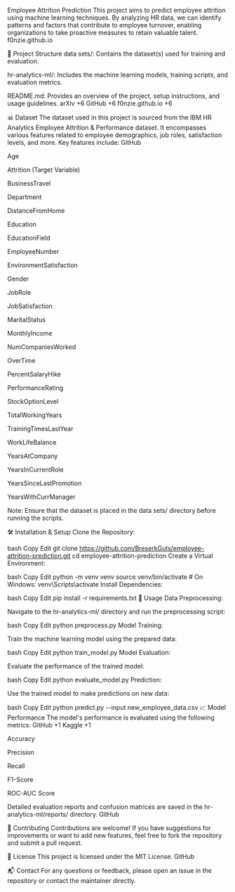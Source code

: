 Employee Attrition Prediction
This project aims to predict employee attrition using machine learning techniques. By analyzing HR data, we can identify patterns and factors that contribute to employee turnover, enabling organizations to take proactive measures to retain valuable talent.
f0nzie.github.io

📂 Project Structure
data sets/: Contains the dataset(s) used for training and evaluation.

hr-analytics-ml/: Includes the machine learning models, training scripts, and evaluation metrics.

README.md: Provides an overview of the project, setup instructions, and usage guidelines.
arXiv
+6
GitHub
+6
f0nzie.github.io
+6

📊 Dataset
The dataset used in this project is sourced from the IBM HR Analytics Employee Attrition & Performance dataset. It encompasses various features related to employee demographics, job roles, satisfaction levels, and more. Key features include:
GitHub

Age

Attrition (Target Variable)

BusinessTravel

Department

DistanceFromHome

Education

EducationField

EmployeeNumber

EnvironmentSatisfaction

Gender

JobRole

JobSatisfaction

MaritalStatus

MonthlyIncome

NumCompaniesWorked

OverTime

PercentSalaryHike

PerformanceRating

StockOptionLevel

TotalWorkingYears

TrainingTimesLastYear

WorkLifeBalance

YearsAtCompany

YearsInCurrentRole

YearsSinceLastPromotion

YearsWithCurrManager

Note: Ensure that the dataset is placed in the data sets/ directory before running the scripts.

🛠️ Installation & Setup
Clone the Repository:

bash
Copy
Edit
git clone https://github.com/BreserkGuts/employee-attrition-prediction.git
cd employee-attrition-prediction
Create a Virtual Environment:

bash
Copy
Edit
python -m venv venv
source venv/bin/activate  # On Windows: venv\Scripts\activate
Install Dependencies:

bash
Copy
Edit
pip install -r requirements.txt
🚀 Usage
Data Preprocessing:

Navigate to the hr-analytics-ml/ directory and run the preprocessing script:

bash
Copy
Edit
python preprocess.py
Model Training:

Train the machine learning model using the prepared data:

bash
Copy
Edit
python train_model.py
Model Evaluation:

Evaluate the performance of the trained model:

bash
Copy
Edit
python evaluate_model.py
Prediction:

Use the trained model to make predictions on new data:

bash
Copy
Edit
python predict.py --input new_employee_data.csv
📈 Model Performance
The model's performance is evaluated using the following metrics:
GitHub
+1
Kaggle
+1

Accuracy

Precision

Recall

F1-Score

ROC-AUC Score

Detailed evaluation reports and confusion matrices are saved in the hr-analytics-ml/reports/ directory.
GitHub

🤝 Contributing
Contributions are welcome! If you have suggestions for improvements or want to add new features, feel free to fork the repository and submit a pull request.

📄 License
This project is licensed under the MIT License.
GitHub

📬 Contact
For any questions or feedback, please open an issue in the repository or contact the maintainer directly.

